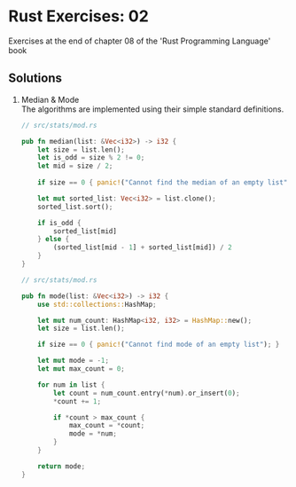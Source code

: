 # Rust Exercises: 02
Exercises at the end of chapter 08 of the 'Rust Programming Language' book

## Solutions
1. Median & Mode  
The algorithms are implemented using their simple standard definitions.

    ```rust
    // src/stats/mod.rs
    
    pub fn median(list: &Vec<i32>) -> i32 {
        let size = list.len();
        let is_odd = size % 2 != 0;
        let mid = size / 2;
        
        if size == 0 { panic!("Cannot find the median of an empty list"); }
    
        let mut sorted_list: Vec<i32> = list.clone();
        sorted_list.sort();
    
        if is_odd {
            sorted_list[mid]
        } else {
            (sorted_list[mid - 1] + sorted_list[mid]) / 2
        }
    }
    ```
    
    ```rust
    // src/stats/mod.rs
    
    pub fn mode(list: &Vec<i32>) -> i32 {
        use std::collections::HashMap;
    
        let mut num_count: HashMap<i32, i32> = HashMap::new();
        let size = list.len();
    
        if size == 0 { panic!("Cannot find mode of an empty list"); }
    
        let mut mode = -1;
        let mut max_count = 0;
    
        for num in list {
            let count = num_count.entry(*num).or_insert(0);
            *count += 1;
    
            if *count > max_count {
                max_count = *count;
                mode = *num;
            }
        }
    
        return mode;
    }
    ```
